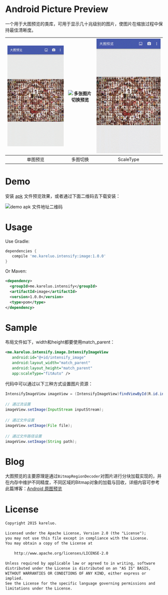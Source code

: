 # Android Picture Preview
一个用于大图预览的类库，可用于显示几十兆级别的图片，使图片在缩放过程中保持最佳清晰度。

|![单张图片的缩放加载](/screenshot/single_preview.gif)|![多张图片切换预览](/screenshot/multi_preview.gif)|![ScaleType切换](/screenshot/scale_type_preview.gif)|
|:---:|:---:|:---:|
|单图预览|多图切换|ScaleType|

# Demo
安装 [apk](https://www.pgyer.com/iimg) 文件预览效果，或者通过下面二维码去下载安装：

![demo apk 文件地址二维码](/screenshot/iimg)

# Usage

Use Gradle:

``` groovy
dependencies {
   compile 'me.kareluo.intensify:image:1.0.0'
}
```

Or Maven:

``` xml
<dependency>
  <groupId>me.kareluo.intensify</groupId>
  <artifactId>image</artifactId>
  <version>1.0.0</version>
  <type>pom</type>
</dependency>
```

# Sample

布局文件如下，width和height都要使用match_parent：

``` xml
<me.kareluo.intensify.image.IntensifyImageView
   android:id="@+id/intensify_image"
   android:layout_width="match_parent"
   android:layout_height="match_parent"
   app:scaleType="fitAuto" />
```

代码中可以通过以下三种方式设置图片资源：

``` java
IntensifyImageView imageView = (IntensifyImageView)findViewById(R.id.intensify_image);

// 通过流设置
imageView.setImage(InputStream inputStream);

// 通过文件设置
imageView.setImage(File file);

// 通过文件路径设置
imageView.setImage(String path);
```

# Blog
大图预览的主要原理是通过`BitmapRegionDecoder`对图片进行分块加载实现的，并在内存中维护不同精度，不同区域的Bitmap对象的加载与回收，详细内容可参考此篇博客：[Android 原图预览](http://kareluo.github.io/2015/12/27/Android-Picture-Preview/)

# License

``` license
Copyright 2015 kareluo.

Licensed under the Apache License, Version 2.0 (the "License");
you may not use this file except in compliance with the License.
You may obtain a copy of the License at

	http://www.apache.org/licenses/LICENSE-2.0

Unless required by applicable law or agreed to in writing, software
distributed under the License is distributed on an "AS IS" BASIS,
WITHOUT WARRANTIES OR CONDITIONS OF ANY KIND, either express or implied.
See the License for the specific language governing permissions and
limitations under the License.
```

